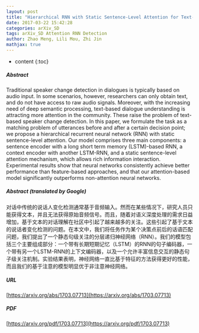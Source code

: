 ```yaml
---
layout: post
title: "Hierarchical RNN with Static Sentence-Level Attention for Text-Based Speaker Change Detection"
date: 2017-03-22 15:42:28
categories: arXiv_SD
tags: arXiv_SD Attention RNN Detection
author: Zhao Meng, Lili Mou, Zhi Jin
mathjax: true
---
```


* content
{:toc}

##### Abstract
Traditional speaker change detection in dialogues is typically based on audio input. In some scenarios, however, researchers can only obtain text, and do not have access to raw audio signals. Moreover, with the increasing need of deep semantic processing, text-based dialogue understanding is attracting more attention in the community. These raise the problem of text-based speaker change detection. In this paper, we formulate the task as a matching problem of utterances before and after a certain decision point; we propose a hierarchical recurrent neural network (RNN) with static sentence-level attention. Our model comprises three main components: a sentence encoder with a long short term memory (LSTM)-based RNN, a context encoder with another LSTM-RNN, and a static sentence-level attention mechanism, which allows rich information interaction. Experimental results show that neural networks consistently achieve better performance than feature-based approaches, and that our attention-based model significantly outperforms non-attention neural networks.

##### Abstract (translated by Google)
对话中传统的说话人变化检测通常基于音频输入。然而在某些情况下，研究人员只能获得文本，并且无法获得原始音频信号。而且，随着对语义深度处理的需求日益增加，基于文本的对话理解在社区中引起了越来越多的关注。这些引起了基于文本的说话者变化检测的问题。在本文中，我们将任务作为某个决策点前后的话语匹配问题，我们提出了一个静态句级关注的分层递归神经网络（RNN）。我们的模型包括三个主要组成部分：一个带有长期短期记忆（LSTM）的RNN的句子编码器，一个带有另一个LSTM-RNN的上下文编码器，以及一个允许丰富信息交互的静态句子级关注机制。实验结果表明，神经网络一直比基于特征的方法获得更好的性能，而且我们的基于注意的模型明显优于非注意神经网络。

##### URL
[https://arxiv.org/abs/1703.07713](https://arxiv.org/abs/1703.07713)

##### PDF
[https://arxiv.org/pdf/1703.07713](https://arxiv.org/pdf/1703.07713)

